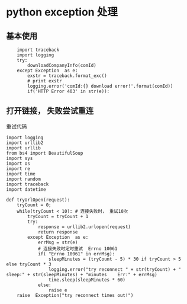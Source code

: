 # python exception 处理

## 基本使用

		
		import traceback
		import logging
		try:
            downloadCompanyInfo(comId)
        except Exception  as e:
            exstr = traceback.format_exc()
            # print exstr
            logging.error('comId:{} download error!'.format(comId))
            if('HTTP Error 403' in str(e)):


## 打开链接， 失败尝试重连
重试代码


    import logging
    import urllib2
    import urllib
    from bs4 import BeautifulSoup
    import sys
    import os
    import re
    import time
    import random
    import traceback
    import datetime
    
    def tryUrlOpen(request):
        tryCount = 0;
        while(tryCount < 10): # 连接失败时， 重试10次
            tryCount = tryCount + 1
            try:
                response = urllib2.urlopen(request)
                return response
            except Exception  as e:
                errMsg = str(e)
                # 连接失败时定时重试  Errno 10061
                if( "Errno 10061" in errMsg):
                    sleepMinutes = (tryCount - 5) * 30 if tryCount > 5 else tryCount * 3 
                    logging.error("try reconnect " + str(tryCount) + " sleep:" + str(sleepMinutes) + "minutes    Err:" + errMsg)
                    time.sleep(sleepMinutes * 60)
                else:
                    raise e
        raise  Exception("try reconnect times out!")